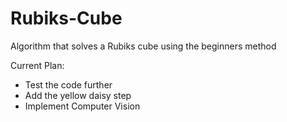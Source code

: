 # Rubiks-Cube
Algorithm that solves a Rubiks cube using the beginners method

Current Plan:
- Test the code further
- Add the yellow daisy step
- Implement Computer Vision
